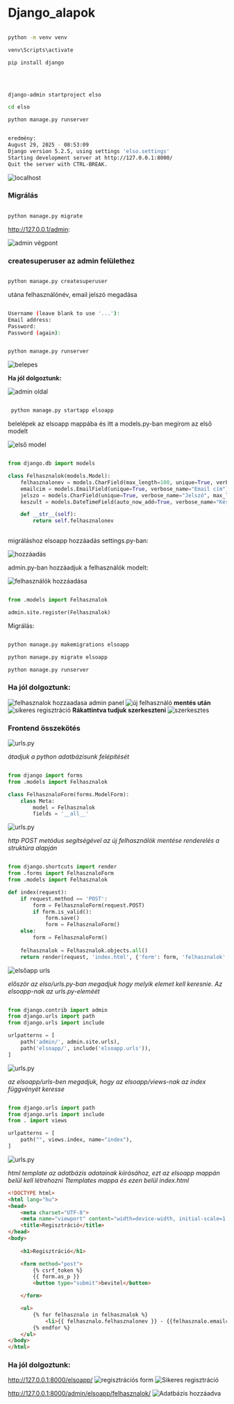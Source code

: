 # Django_alapok

```bash

python -m venv venv

venv\Scripts\activate

pip install django 

```

<br>


```bash

django-admin startproject elso

cd elso 

python manage.py runserver

```


```bash 

eredmény: 
August 29, 2025 - 08:53:09
Django version 5.2.5, using settings 'elso.settings'
Starting development server at http://127.0.0.1:8000/
Quit the server with CTRL-BREAK.

```

<img src="localhost.PNG" alt="localhost">

<h3> Migrálás </h3>

```bash

python manage.py migrate

```

http://127.0.0.1/admin: 

<img src="admin_vegpont.PNG" alt="admin végpont">

<h3>createsuperuser az admin felülethez</h3>

```bash

python manage.py createsuperuser

```

utána felhasználónév, email jelszó megadása

```bash

Username (leave blank to use '...'): 
Email address: 
Password: 
Password (again):

```


```bash

python manage.py runserver

```

<img src="belepes.PNG" alt="belepes">

<b>Ha jól dolgoztunk:</b>

<img src="admin_page.PNG" alt="admin oldal">


```bash

 python manage.py startapp elsoapp

```

belelépek az elsoapp mappába és itt a models.py-ban megírom az első modelt

<img src="elso_model.PNG" alt="első model">

```python

from django.db import models

class Felhasznalok(models.Model):
    felhasznalonev = models.CharField(max_length=100, unique=True, verbose_name="Felhasználónév")
    emailcim = models.EmailField(unique=True, verbose_name="Email cím")
    jelszo = models.CharField(unique=True, verbose_name="Jelszó", max_length=100)
    keszult = models.DateTimeField(auto_now_add=True, verbose_name="Készült")

    def __str__(self):
        return self.felhasznalonev
    

```
migráláshoz elsoapp hozzáadás settings.py-ban:

<img src="hozzaad.PNG" alt="hozzáadás">

admin.py-ban hozzáadjuk a felhasználók modelt:


<img src="adminh.PNG" alt="felhasználók hozzáadása">


```python

from .models import Felhasznalok

admin.site.register(Felhasznalok)

```

Migrálás: 

```bash

python manage.py makemigrations elsoapp

python manage.py migrate elsoapp

python manage.py runserver


```

<h3>Ha jól dolgoztunk:</h3>

<img src="fhozzaad.PNG" alt="felhasznalok hozzaadasa admin panel">
<img src="ujfelhasznalo.PNG" alt="új felhasználó">
<b>mentés után</b>
<img src="sikeres.PNG" alt="sikeres regisztráció">
<b>Rákattintva tudjuk szerkeszteni</b>
<img src="edit.PNG" alt="szerkesztes">


<h3>Frontend összekötés</h3>

<img src="forms.PNG" alt="urls.py">
<p><i>átadjuk a python adatbázisunk felépítését</i></p>

```python

from django import forms
from .models import Felhasznalok

class FelhasznaloForm(forms.ModelForm):
    class Meta:
        model = Felhasznalok
        fields = '__all__'

```

<img src="views.PNG" alt="urls.py">
<p><i>http POST metódus segítségével az új felhasználók mentése renderelés a struktúra alapján</i></p>

```python

from django.shortcuts import render
from .forms import FelhasznaloForm
from .models import Felhasznalok

def index(request):
    if request.method == 'POST':
        form = FelhasznaloForm(request.POST)
        if form.is_valid():
            form.save()
            form = FelhasznaloForm()  
    else:
        form = FelhasznaloForm()
    
    felhasznalok = Felhasznalok.objects.all()
    return render(request, 'index.html', {'form': form, 'felhasznalok': felhasznalok})

```

<img src="elsoappurls.PNG" alt="elsőapp urls">
<p><i>először az elso/urls.py-ban megadjuk hogy melyik elemet kell keresnie. Az elsoapp-nak az urls.py-eleméét  </i></p>

```python

from django.contrib import admin
from django.urls import path
from django.urls import include

urlpatterns = [
    path('admin/', admin.site.urls),
    path('elsoapp/', include('elsoapp.urls')),
]

```

<img src="urls.PNG" alt="urls.py">
<p><i>az elsoapp/urls-ben megadjuk, hogy az elsoapp/views-nak az index függvényét keresse</i></p>

```python

from django.urls import path
from django.urls import include
from . import views

urlpatterns = [
    path("", views.index, name="index"),
]


```

<img src="templatesindex.PNG" alt="urls.py">
<p><i>html template az adatbázis adatainak kiirásához, ezt az elsoapp mappán belül kell létrehozni Ttemplates mappa és ezen belül index.html</i></p>

```html
<!DOCTYPE html>
<html lang="hu">
<head>
    <meta charset="UTF-8">
    <meta name="viewport" content="width=device-width, initial-scale=1.0">
    <title>Regisztráció</title>
</head>
<body>
    
    <h1>Regisztráció</h1>

    <form method="post">
        {% csrf_token %}
        {{ form.as_p }}
        <button type="submit">bevitel</button>

    </form>

    <ul>
        {% for felhasznalo in felhasznalok %}
            <li>{{ felhasznalo.felhasznalonev }} - {{felhasznalo.emailcim}}</li>
        {% endfor %}
    </ul>
</body>
</html>
```

<h3>Ha jól dolgoztunk:</h3>

http://127.0.0.1:8000/elsoapp/
<img src="output1.PNG" alt="regisztrációs form">
<img src="output2.PNG" alt="Sikeres regisztráció">

http://127.0.0.1:8000/admin/elsoapp/felhasznalok/
<img src="output3.PNG" alt="Adatbázis hozzáadva">